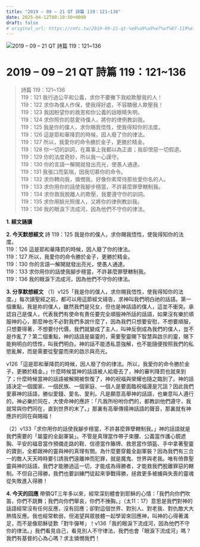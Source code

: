 ```yaml
---
title: "2019 – 09 – 21 QT 詩篇 119：121~136"
date: 2025-04-12T00:19:50+0800
draft: false
# original_url: https://cmtc.tw/2019-09-21-qt-%e8%a9%a9%e7%af%87-119%ef%bc%9a121136
---
```


![2019 – 09 – 21 QT 詩篇 119：121\~136](/images/qt.jpg   "2019 – 09 – 21 QT 詩篇 119：121\~136")

# 2019 – 09 – 21 QT 詩篇 119：121\~136

> 詩篇 119：121\~136  
> 119：121 我行過公平和公義，求你不要撇下我給欺壓我的人！  
> 119：122 求你為僕人作保，使我得好處，不容驕傲人欺壓我！  
> 119：123 我因盼望你的救恩和你公義的話眼睛失明。  
> 119：124 求你照你的慈愛待僕人，將你的律例教訓我。  
> 119：125 我是你的僕人，求你賜我悟性，使我得知你的法度。  
> 119：126 這是耶和華降罰的時候，因人廢了你的律法。  
> 119：127 所以，我愛你的命令勝於金子，更勝於精金。  
> 119：128 你一切的訓詞，在萬事上我都以為正直；我卻恨惡一切假道。  
> 119：129 你的法度奇妙，所以我一心謹守。  
> 119：130 你的言語一解開就發出亮光，使愚人通達。  
> 119：131 我張口而氣喘，因我切慕你的命令。  
> 119：132 求你轉向我，憐憫我，好像你素常待那些愛你名的人。  
> 119：133 求你用你的話使我腳步穩當，不許甚麼罪孽轄制我。  
> 119：134 求你救我脫離人的欺壓，我要遵守你的訓詞。  
> 119：135 求你用臉光照僕人，又將你的律例教訓我。  
> 119：136 我的眼淚下流成河，因為他們不守你的律法。

**1. 經文誦讀**

**2.  今天默想經文**
詩 119：125 我是你的僕人，求你賜我悟性，使我得知你的法度。  
119：126 這是耶和華降罰的時候，因人廢了你的律法。  
119：127 所以，我愛你的命令勝於金子，更勝於精金。  
119：130 你的言語一解開就發出亮光，使愚人通達。  
119：133 求你用你的話使我腳步穩當，不許甚麼罪孽轄制我。  
119：136 我的眼淚下流成河，因為他們不守你的律法。

**3. 分享默想經文**
（1）v125「我是你的僕人，求你賜我悟性，使我得知你的法度。」每次讀聖經之前，都可以用這節經文禱告，求神叫我們明白祂的話語。第一個重點，我是祢的僕人，雖然我們是兒女，但也是神話語的僕人，這並不衝突。承認自己是僕人，代表我們有使命有責任要完全順服神所話的話語，如果沒有樂於順服神的心，那麼神也不必對我們多說什麼了，因為我們只想要安慰，不想要順服，只想要得著，不想要付代價，我們就變成了主人，叫神反倒成為我們的僕人，豈不是作亂了？第二個重點，神的話語是屬靈的，需要聖靈賜下智慧與啟示的靈，賜下能夠明白的悟性，叫我們明白。神的話不能憑私意強解，也不能隨便按照我們的私慾亂解，而是需要從聖靈而來的啟示與亮光。

v126「這是耶和華降罰的時候，因人廢了你的律法。所以，我愛你的命令勝於金子，更勝於精金。」什麼時候當神的話語被人給廢去了，神的審判降罰也就來到了；什麼時候當神的話語被解開被恢復了，神的祝福與榮耀也隨之臨到了。神的話語決定一個國家、一個民族、一個家庭、一個人是要面臨祝福還是咒詛？因此我們愛慕神的話語，勝似愛錢、愛名、愛利。凡是願意高舉神的話語，也樂意叫人遵行的，神必樂於同在，大使命神的應許：「凡我所吩咐你們的，都教訓他們遵守，我就常與你們同在，直到世界的末了。」那裏有高舉傳揚神話語的聲音，那裏就有神應許的同在與賜福！

（2）v133「求你用你的話使我腳步穩當，不許甚麼罪孽轄制我。」神的話語就是我們需要的「屬靈的全副軍裝」。不管是真理當作帶子束腰、公義當作護心鏡遮胸、平安的福音當作預備走路的鞋、信德當作籐牌、救恩當作頭盔、手中拿著聖靈的寶劍，全都跟神的靈與神的真理有關。為什麼要穿戴全副軍裝？因為我們有三合一的敵人天天時時要引誘我們遠離神而犯罪，就是魔鬼、世界與老我。唯有倚靠聖靈與神的話語，我們才能勝過這一切，才能成為得勝者，才能救我們脫離罪惡的轄制。不但自己得勝，我們也要訓練門徒起來爭戰得勝，拯救更多被擄與失喪的靈魂從失敗進入得勝！

**4. 今天的回應**
帶領QT三年多以來，經常深刻體會到耶穌的心情：「我們向你們吹笛，你們不跳舞；我們向你們舉哀，你們不捶胸。」（太11：17）意思是我們對神的話語經常沒有任何反應，沒有回應；卻對這個世界、對別人、對老我、對仇敵大大熱情反應。我也經常軟弱，但渴望與眾肢體一起學習來回應神，叫神的心得著滿足，而不是像耶穌徒歎「對牛彈琴」！v136「我的眼淚下流成河，因為他們不守你的律法。」我們看見自己，看見別人不守律法，我們也會「眼淚下流成河」嗎？我們有基督的心為心嗎？求主憐憫我們！
